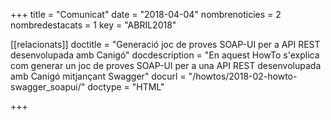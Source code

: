 +++
title             = "Comunicat"
date              = "2018-04-04"
nombrenoticies    = 2
nombredestacats   = 1
key               = "ABRIL2018"

[[relacionats]]
doctitle          = "Generació joc de proves SOAP-UI per a API REST desenvolupada amb Canigó"
docdescription    = "En aquest HowTo s'explica com generar un joc de proves SOAP-UI per a una API REST desenvolupada amb Canigó mitjançant Swagger"
docurl            = "/howtos/2018-02-howto-swagger_soapui/"
doctype           = "HTML"

+++
